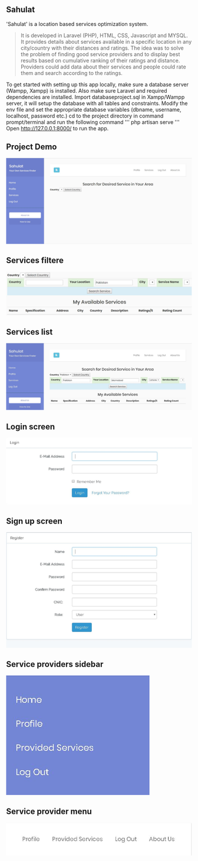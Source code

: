 ## Sahulat
'Sahulat' is a location based services optimization system.

>It is developed in Laravel (PHP), HTML, CSS, Javascript and MYSQL.
>It provides details about services available in a specific location in any city/country with their distances and ratings. The idea was to solve the problem of finding good service providers and to display best results based on cumulative ranking of their ratings and distance.
Providers could add data about their services and people could rate them and search according to the ratings.

To get started with setting up this app locally, make sure a database server (Wampp, Xampp) is installed. Also make sure Laravel and required dependencies are installed.
Import databaseproject.sql in Xampp/Wampp server, it will setup the database with all tables and constraints.
Modify the env file and set the appropriate database variables (dbname, username, localhost, password etc.)
cd to the project directory in command prompt/terminal and run the following command
'''
php artisan serve
'''
Open http://127.0.0.1:8000/ to run the app.

## Project Demo 
![welcome screen](README-assets/snapshot-1.JPG)

## Services filtere
![services search filters](README-assets/snapshot-2.jpg)

## Services list
![services list](README-assets/snapshot-3.JPG)

## Login screen
![services list](README-assets/snapshot-4.JPG)

## Sign up screen
![services list](README-assets/snapshot-5.JPG)

## Service providers sidebar
![services list](README-assets/snapshot-6.jpg)

## Service provider menu
![services list](README-assets/snapshot-7.JPG)

